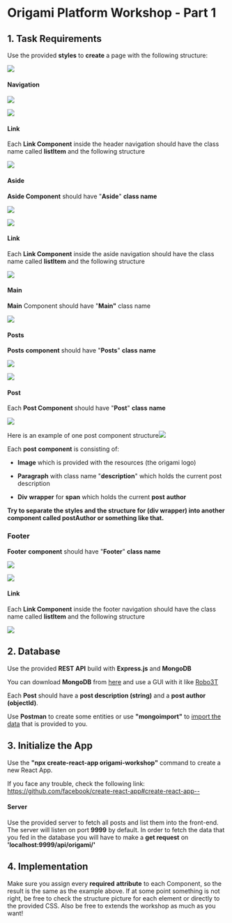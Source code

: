 # Origami Platform Workshop - Part 1

## 1\. Task Requirements

Use the provided **styles** to **create** a page with the following structure:

![](./media/image1.png)

#### Navigation

![](./media/image2.png)

![](./media/image3.png)

#### Link

Each **Link Component** inside the header navigation should have the class name called **listItem** and the following structure

![](./media/image4.png)

#### Aside

**Aside Component** should have \"**Aside**\" **class name**

![](./media/image5.png)

![](./media/image6.png)

#### Link

Each **Link Component** inside the aside navigation should have the class name called **listItem** and the following structure

![](./media/image7.png)

#### Main

**Main** Component should have \"**Main\"** class name

![](./media/image8.png)

#### Posts

**Posts** **component** should have \"**Posts**\" **class** **name**

![](./media/image9.png)

![](./media/image10.png)

#### Post

Each **Post Component** should have \"**Post**\" **class** **name**

![](./media/image11.png)

Here is an example of one post component structure![](./media/image12.png)

Each **post** **component** is consisting of:

-   **Image** which is provided with the resources (the origami logo)

-   **Paragraph** with class name \"**description**\" which holds the current post description

-   **Div** **wrapper** for **span** which holds the current **post** **author**

**Try to separate the styles and the structure for (div wrapper) into another component called postAuthor or something like that.**

### Footer

**Footer** **component** should have \"**Footer**\" **class name**

![](./media/image13.png)

![](./media/image14.png)

#### Link

Each **Link Component** inside the footer navigation should have the class name called **listItem** and the following structure

![](./media/image7.png)

## 2\. Database

Use the provided **REST API** build with **Express.js** and **MongoDB**

You can download **MongoDB** from [here](https://www.mongodb.com/download-center/community) and use a GUI with it like [Robo3T](https://robomongo.org/)

Each **Post** should have a **post description (string)** and a **post author (objectId)**.

Use **Postman** to create some entities or use **\"mongoimport\"** to
[import the data](https://stackoverflow.com/questions/15171622/mongoimport-of-json-file) that is provided to you.

## 3\. Initialize the App

Use the **\"npx create-react-app origami-workshop\"** command to create
a new React App.

If you face any trouble, check the following link:\
<https://github.com/facebook/create-react-app#create-react-app-->

#### Server

Use the provided server to fetch all posts and list them into the
front-end. The server will listen on port **9999** by default. In order
to fetch the data that you fed in the database you will have to make a
**get request** on **\'localhost:9999/api/origami/\'**

## 4\. Implementation

Make sure you assign every **required** **attribute** to each Component,
so the result is the same as the example above. If at some point
something is not right, be free to check the structure picture for each
element or directly to the provided CSS. Also be free to extends the
workshop as much as you want!
